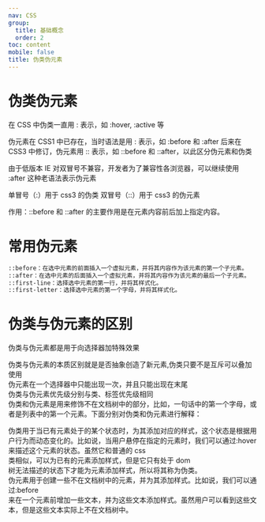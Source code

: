 ```yaml
---
nav: CSS
group:
  title: 基础概念
  order: 2
toc: content
mobile: false
title: 伪类伪元素
---
```


# 伪类伪元素

在 CSS 中伪类一直用 : 表示，如 :hover, :active 等

伪元素在 CSS1 中已存在，当时语法是用 : 表示，如 :before 和 :after
后来在 CSS3 中修订，伪元素用 :: 表示，如 ::before 和 ::after，以此区分伪元素和伪类

由于低版本 IE 对双冒号不兼容，开发者为了兼容性各浏览器，可以继续使用 :after 这种老语法表示伪元素

单冒号（:）用于 css3 的伪类
双冒号（::）用于 css3 的伪元素

作用：::before 和 ::after 的主要作用是在元素内容前后加上指定内容。

# 常用伪元素

```html
::before：在选中元素的前面插入一个虚拟元素，并将其内容作为该元素的第一个子元素。
::after：在选中元素的后面插入一个虚拟元素，并将其内容作为该元素的最后一个子元素。
::first-line：选择选中元素的第一行，并将其样式化。
::first-letter：选择选中元素的第一个字母，并将其样式化。
```

# 伪类与伪元素的区别

伪类与伪元素都是用于向选择器加特殊效果

伪类与伪元素的本质区别就是是否抽象创造了新元素,伪类只要不是互斥可以叠加使用  
伪元素在一个选择器中只能出现一次，并且只能出现在末尾  
伪类与伪元素优先级分别与类、标签优先级相同  
伪类和伪元素是用来修饰不在文档树中的部分，比如，一句话中的第一个字母，或者是列表中的第一个元素。下面分别对伪类和伪元素进行解释：

伪类用于当已有元素处于的某个状态时，为其添加对应的样式，这个状态是根据用户行为而动态变化的。比如说，当用户悬停在指定的元素时，我们可以通过:hover  
来描述这个元素的状态。虽然它和普通的 css  
类相似，可以为已有的元素添加样式，但是它只有处于 dom  
树无法描述的状态下才能为元素添加样式，所以将其称为伪类。  
伪元素用于创建一些不在文档树中的元素，并为其添加样式。比如说，我们可以通过:before  
来在一个元素前增加一些文本，并为这些文本添加样式。虽然用户可以看到这些文本，但是这些文本实际上不在文档树中。
